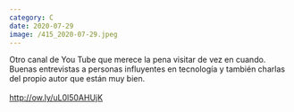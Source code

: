 ```yaml
--- 
category: C 
date: 2020-07-29 
image: /415_2020-07-29.jpeg 
--- 
```


Otro canal de You Tube que merece la pena visitar de vez en cuando. Buenas entrevistas a personas influyentes en tecnología y también charlas del propio autor que están muy bien. <br><br>http://ow.ly/uL0l50AHUjK